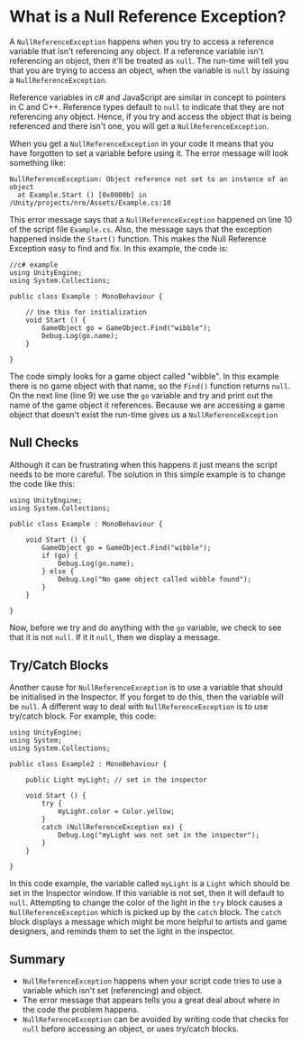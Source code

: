 # What is a Null Reference Exception?

A `NullReferenceException` happens when you try to access a reference variable that isn't referencing any object.  If a reference variable isn't referencing an object, then it'll be treated as `null`.  The run-time will tell you that you are trying to access an object, when the variable is `null` by issuing a `NullReferenceException`.

Reference variables in c# and JavaScript are similar in concept to pointers in C and C++.  Reference types default to `null` to indicate that they are not referencing any object. Hence, if you try and access the object that is being referenced and there isn't one, you will get a `NullReferenceException`.

When you get a `NullReferenceException` in your code it means that you have forgotten to set a variable before using it.  The error message will look something like:

    NullReferenceException: Object reference not set to an instance of an object
      at Example.Start () [0x0000b] in /Unity/projects/nre/Assets/Example.cs:10 

This error message says that a `NullReferenceException` happened on line 10 of the script file `Example.cs`.  Also, the message says that the exception happened inside the `Start()` function.  This makes the Null Reference Exception easy to find and fix.  In this example, the code is:

    //c# example
    using UnityEngine;
    using System.Collections;

    public class Example : MonoBehaviour {

    	// Use this for initialization
	    void Start () {
		    GameObject go = GameObject.Find("wibble");
    		Debug.Log(go.name);
    	}
	
    }

The code simply looks for a game object called "wibble".  In this example there is no game object with that name, so the `Find()` function returns `null`.  On the next line (line 9) we use the `go` variable and try and print out the name of the game object it references.  Because we are accessing a game object that doesn't exist the run-time gives us a `NullReferenceException`

Null Checks
-----------
Although it can be frustrating when this happens it just means the script needs to be more careful.  The solution in this simple example is to change the code like this:

    using UnityEngine;
    using System.Collections;

    public class Example : MonoBehaviour {

    	void Start () {
	    	GameObject go = GameObject.Find("wibble");
		    if (go) {
			    Debug.Log(go.name);
    		} else {
    			Debug.Log("No game object called wibble found");
    		}
    	}
    	
    }

Now, before we try and do anything with the `go` variable, we check to see that it is not `null`.  If it it `null`, then we display a message.

Try/Catch Blocks
----------------
Another cause for `NullReferenceException` is to use a variable that should be initialised in the Inspector.  If you forget to do this, then the variable will be `null`.  A different way to deal with `NullReferenceException` is to use try/catch block.  For example, this code:


    using UnityEngine;
    using System;
    using System.Collections;

    public class Example2 : MonoBehaviour {

    	public Light myLight; // set in the inspector
	
	    void Start () {
		    try {
			    myLight.color = Color.yellow;
    		}		
    		catch (NullReferenceException ex) {
	    		Debug.Log("myLight was not set in the inspector");
		    }
	    }
	
    }

In this code example, the variable called `myLight` is a `Light` which should be set in the Inspector window.  If this variable is not set, then it will default to `null`.  Attempting to change the color of the light in the `try` block causes a `NullReferenceException` which is picked up by the `catch` block.  The `catch` block displays a message which might be more helpful to artists and game designers, and reminds them to set the light in the inspector.

Summary
-------

* `NullReferenceException` happens when your script code tries to use a variable which isn't set (referencing) and object.
* The error message that appears tells you a great deal about where in the code the problem happens.
* `NullReferenceException` can be avoided by writing code that checks for `null` before accessing an object, or uses try/catch blocks.
